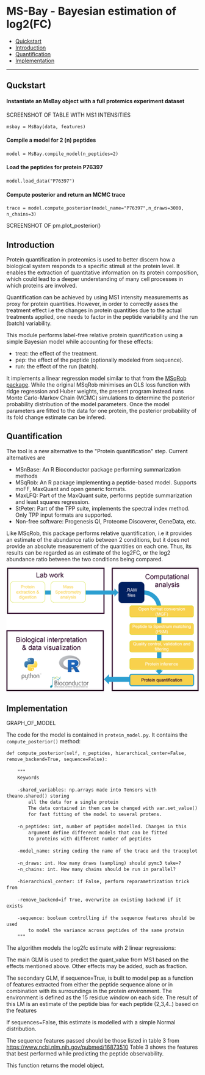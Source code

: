 MS-Bay - Bayesian estimation of log2(FC)
============================================


 * [Quickstart](#quickstart)
 * [Introduction](#introduction)
 * [Quantification](#quantification)
 * [Implementation](#implementation)

---


## Quckstart

#### Instantiate an MsBay object with a full protemics experiment dataset

SCREENSHOT OF TABLE WITH MS1 INTENSITIES


```
msbay = MsBay(data, features)
```

#### Compile a model for 2 (n) peptides
```
model = MsBay.compile_model(n_peptides=2)
```

#### Load the peptides for protein P76397
```
model.load_data("P76397")
```

#### Compute posterior and return an MCMC trace
```
trace = model.compute_posterior(model_name="P76397",n_draws=3000, n_chains=3)
```

SCREENSHOT OF pm.plot_posterior()


## Introduction  

Protein quantification in proteomics is used to better discern how a biological system responds to a specific stimuli at the protein level. It enables the extraction of quantitative information on its protein composition, which could lead to a deeper understanding of many cell processes in which proteins are involved.


Quantification can be achieved by using MS1 intensity measurements as proxy for protein quantities. However, in order to correctly asses the treatment effect i.e the changes in protein quantities due to the actual treatments applied, one needs to factor in the peptide variability and the run (batch) variability.

This module performs label-free relative protein quantification using a simple Bayesian model while accounting for these effects:

  * treat: the effect of the treatment.
  * pep: the effect of the peptide (optionally modeled from sequence).
  * run: the effect of the run (batch).


It implements a linear regression model similar to that from the [MSqRob package](https://github.com/statOmics/MSqRob). While the original MSqRob minimises an OLS loss function with ridge regression and Huber weights, the present program instead runs Monte Carlo-Markov Chain (MCMC) simulations to determine the posterior probability distribution of the model parameters. Once the model parameters are fitted to the data for one protein, the posterior probability of its fold change estimate can be infered.

## Quantification

The tool is a new alternative to the "Protein quantification" step. Current alternatives are 

* MSnBase: An R Bioconductor package performing summarization methods
* MSqRob: An R package implementing a peptide-based model. Supports moFF, MaxQuant and open generic formats.
* MaxLFQ: Part of the MaxQuant suite, performs peptide summarization and least squares regression.
* StPeter: Part of the TPP suite, implements the spectral index method. Only TPP input formats are supported.
* Non-free software: Progenesis QI, Proteome Discoverer, GeneData, etc.

Like MSqRob, this package performs relative quantification, i.e it provides an estimate of the abundance ratio between 2 conditions, but it does not provide an absolute measurement of the quantities on each one. Thus, its results can be regarded as an estimate of the log2FC, or the log2 abundance ratio between the two conditions being compared.

![skema](../figures/proteomics_skema.png)


## Implementation


GRAPH_OF_MODEL



The code for the model is contained in `protein_model.py`. It contains the `compute_posterior()` method:

```
def compute_posterior(self, n_peptides, hierarchical_center=False, remove_backend=True, sequence=False):

    """
    Keywords
    
    -shared_variables: np.arrays made into Tensors with theano.shared() storing
        all the data for a single protein
        The data contained in them can be changed with var.set_value()
        for fast fitting of the model to several protens.

    -n_peptides: int, number of peptides modelled. Changes in this
        argument define different models that can be fitted
        to proteins with different number of peptides

    -model_name: string coding the name of the trace and the traceplot

    -n_draws: int. How many draws (sampling) should pymc3 take=?
    -n_chains: int. How many chains should be run in parallel?

    -hierarchical_center: if False, perform reparametrization trick from
    
    -remove_backend=if True, overwrite an existing backend if it exists
    
    -sequence: boolean controlling if the sequence features should be used
        to model the variance across peptides of the same protein
    """
```

The algorithm models the log2fc estimate with 2 linear regressions:

The main GLM is used to predict the quant_value from MS1 based on the effects mentioned above. Other effects may be added, such as fraction.

The secondary GLM, if sequence=True, is built to model pep as a
function of features extracted from either the peptide sequence alone or in combination
with its surroundings in the protein environment.
The environment is defined as the 15 residue window on each side.
The result of this LM is an estimate of the peptide bias for each peptide (2,3,4..)
based on the features

If sequences=False, this estimate is modelled with a simple Normal distribution.

The sequence features passed should be those listed in table 3 from https://www.ncbi.nlm.nih.gov/pubmed/16873510
Table 3 shows the features that best performed while predicting the peptide observability.

This function returns the model object.